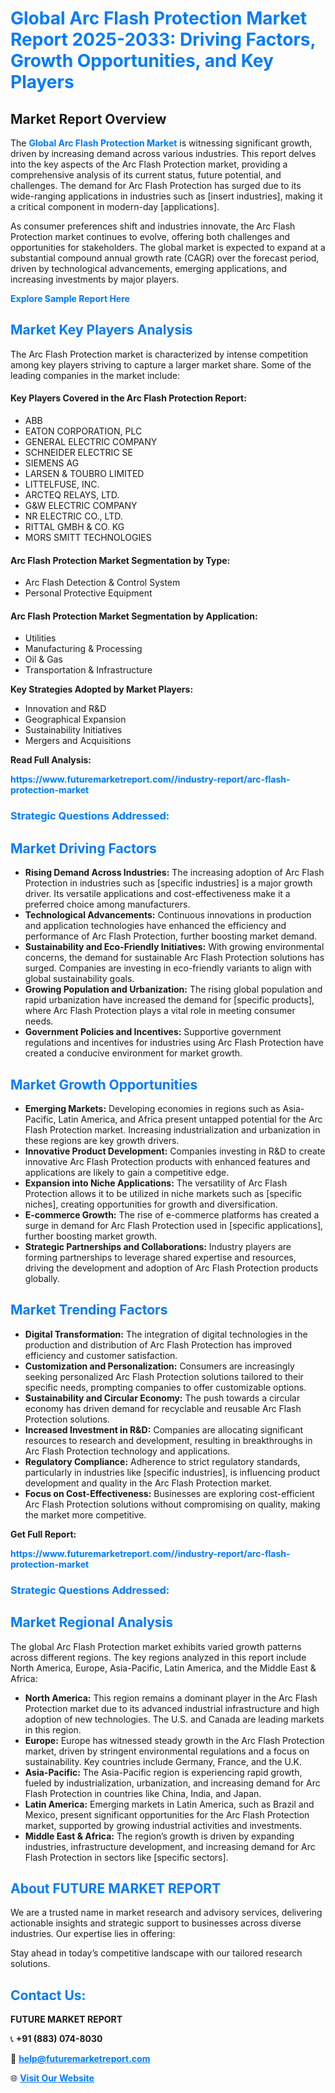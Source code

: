 <h1 style="color: #007BFF;">Global Arc Flash Protection Market Report 2025-2033: Driving Factors, Growth Opportunities, and Key Players</h1>

<section id="overview">
<h2>Market Report Overview</h2>
<p>The <a href="https://www.futuremarketreport.com//industry-report/arc-flash-protection-market" style="color: #007BFF; text-decoration: none;"><strong>Global Arc Flash Protection Market</strong></a> is witnessing significant growth, driven by increasing demand across various industries. This report delves into the key aspects of the Arc Flash Protection market, providing a comprehensive analysis of its current status, future potential, and challenges. The demand for Arc Flash Protection has surged due to its wide-ranging applications in industries such as [insert industries], making it a critical component in modern-day [applications].</p>
<p>As consumer preferences shift and industries innovate, the Arc Flash Protection market continues to evolve, offering both challenges and opportunities for stakeholders. The global market is expected to expand at a substantial compound annual growth rate (CAGR) over the forecast period, driven by technological advancements, emerging applications, and increasing investments by major players.</p>
</section>

<section id="overview">
<p><a href="https://www.futuremarketreport.com//request-sample/reportId=85463" style="color: #007BFF; text-decoration: none;"><strong>Explore Sample Report Here</strong></a></p>
</section>

<section id="key-players">
<h2 style="color: #007BFF;">Market Key Players Analysis</h2>
<p>The Arc Flash Protection market is characterized by intense competition among key players striving to capture a larger market share. Some of the leading companies in the market include:</p>
<h4>Key Players Covered in the Arc Flash Protection Report:</h4>
<ul><li>ABB</li><li>EATON CORPORATION, PLC</li><li>GENERAL ELECTRIC COMPANY</li><li>SCHNEIDER ELECTRIC SE</li><li>SIEMENS AG</li><li>LARSEN &amp; TOUBRO LIMITED</li><li>LITTELFUSE, INC.</li><li>ARCTEQ RELAYS, LTD.</li><li>G&amp;W ELECTRIC COMPANY</li><li>NR ELECTRIC CO., LTD.</li><li>RITTAL GMBH &amp; CO. KG</li><li>MORS SMITT TECHNOLOGIES</li></ul>
<h4>Arc Flash Protection Market Segmentation by Type:</h4>
<ul><li>Arc Flash Detection &amp; Control System</li><li>Personal Protective Equipment</li></ul>

<h4>Arc Flash Protection Market Segmentation by Application:</h4>
<ul><li>Utilities</li><li>Manufacturing &amp; Processing</li><li>Oil &amp; Gas</li><li>Transportation &amp; Infrastructure</li></ul>
<p><strong>Key Strategies Adopted by Market Players:</strong></p>
<ul>
<li>Innovation and R&D</li>
<li>Geographical Expansion</li>
<li>Sustainability Initiatives</li>
<li>Mergers and Acquisitions</li>
</ul>
</section>

<section>
<p><strong>Read Full Analysis: </strong></p><a href="https://www.futuremarketreport.com//industry-report/arc-flash-protection-market" style="color: #007BFF; text-decoration: none;"><strong>https://www.futuremarketreport.com//industry-report/arc-flash-protection-market</strong></a>
<h3 style="color: #007BFF;">Strategic Questions Addressed:</h3>
</section>

<section id="driving-factors">
<h2 style="color: #007BFF;">Market Driving Factors</h2>
<ul>
<li><strong>Rising Demand Across Industries:</strong> The increasing adoption of Arc Flash Protection in industries such as [specific industries] is a major growth driver. Its versatile applications and cost-effectiveness make it a preferred choice among manufacturers.</li>
<li><strong>Technological Advancements:</strong> Continuous innovations in production and application technologies have enhanced the efficiency and performance of Arc Flash Protection, further boosting market demand.</li>
<li><strong>Sustainability and Eco-Friendly Initiatives:</strong> With growing environmental concerns, the demand for sustainable Arc Flash Protection solutions has surged. Companies are investing in eco-friendly variants to align with global sustainability goals.</li>
<li><strong>Growing Population and Urbanization:</strong> The rising global population and rapid urbanization have increased the demand for [specific products], where Arc Flash Protection plays a vital role in meeting consumer needs.</li>
<li><strong>Government Policies and Incentives:</strong> Supportive government regulations and incentives for industries using Arc Flash Protection have created a conducive environment for market growth.</li>
</ul>
</section>

<section id="growth-opportunities">
<h2 style="color: #007BFF;">Market Growth Opportunities</h2>
<ul>
<li><strong>Emerging Markets:</strong> Developing economies in regions such as Asia-Pacific, Latin America, and Africa present untapped potential for the Arc Flash Protection market. Increasing industrialization and urbanization in these regions are key growth drivers.</li>
<li><strong>Innovative Product Development:</strong> Companies investing in R&D to create innovative Arc Flash Protection products with enhanced features and applications are likely to gain a competitive edge.</li>
<li><strong>Expansion into Niche Applications:</strong> The versatility of Arc Flash Protection allows it to be utilized in niche markets such as [specific niches], creating opportunities for growth and diversification.</li>
<li><strong>E-commerce Growth:</strong> The rise of e-commerce platforms has created a surge in demand for Arc Flash Protection used in [specific applications], further boosting market growth.</li>
<li><strong>Strategic Partnerships and Collaborations:</strong> Industry players are forming partnerships to leverage shared expertise and resources, driving the development and adoption of Arc Flash Protection products globally.</li>
</ul>
</section>

<section id="trending-factors">
<h2 style="color: #007BFF;">Market Trending Factors</h2>
<ul>
<li><strong>Digital Transformation:</strong> The integration of digital technologies in the production and distribution of Arc Flash Protection has improved efficiency and customer satisfaction.</li>
<li><strong>Customization and Personalization:</strong> Consumers are increasingly seeking personalized Arc Flash Protection solutions tailored to their specific needs, prompting companies to offer customizable options.</li>
<li><strong>Sustainability and Circular Economy:</strong> The push towards a circular economy has driven demand for recyclable and reusable Arc Flash Protection solutions.</li>
<li><strong>Increased Investment in R&D:</strong> Companies are allocating significant resources to research and development, resulting in breakthroughs in Arc Flash Protection technology and applications.</li>
<li><strong>Regulatory Compliance:</strong> Adherence to strict regulatory standards, particularly in industries like [specific industries], is influencing product development and quality in the Arc Flash Protection market.</li>
<li><strong>Focus on Cost-Effectiveness:</strong> Businesses are exploring cost-efficient Arc Flash Protection solutions without compromising on quality, making the market more competitive.</li>
</ul>
</section>

<section>
<p><strong>Get Full Report: </strong></p><a href="https://www.futuremarketreport.com//industry-report/arc-flash-protection-market" style="color: #007BFF; text-decoration: none;"><strong>https://www.futuremarketreport.com//industry-report/arc-flash-protection-market</strong></a>
<h3 style="color: #007BFF;">Strategic Questions Addressed:</h3>
</section>


<section id="regional-analysis">
<h2 style="color: #007BFF;">Market Regional Analysis</h2>
<p>The global Arc Flash Protection market exhibits varied growth patterns across different regions. The key regions analyzed in this report include North America, Europe, Asia-Pacific, Latin America, and the Middle East & Africa:</p>
<ul>
<li><strong>North America:</strong> This region remains a dominant player in the Arc Flash Protection market due to its advanced industrial infrastructure and high adoption of new technologies. The U.S. and Canada are leading markets in this region.</li>
<li><strong>Europe:</strong> Europe has witnessed steady growth in the Arc Flash Protection market, driven by stringent environmental regulations and a focus on sustainability. Key countries include Germany, France, and the U.K.</li>
<li><strong>Asia-Pacific:</strong> The Asia-Pacific region is experiencing rapid growth, fueled by industrialization, urbanization, and increasing demand for Arc Flash Protection in countries like China, India, and Japan.</li>
<li><strong>Latin America:</strong> Emerging markets in Latin America, such as Brazil and Mexico, present significant opportunities for the Arc Flash Protection market, supported by growing industrial activities and investments.</li>
<li><strong>Middle East & Africa:</strong> The region’s growth is driven by expanding industries, infrastructure development, and increasing demand for Arc Flash Protection in sectors like [specific sectors].</li>
</ul>
</section>

<footer>
<h2 style="color: #007BFF;">About FUTURE MARKET REPORT</h2>
<p>We are a trusted name in market research and advisory services, delivering actionable insights and strategic support to businesses across diverse industries. Our expertise lies in offering:</p>

<p>Stay ahead in today’s competitive landscape with our tailored research solutions.</p>

<h2 style="color: #007BFF;">Contact Us:</h2>
<p><strong>FUTURE MARKET REPORT</strong></p>
<p>📞 <strong>+91 (883) 074-8030</strong></p>
<p>📧 <strong><a href="mailto:help@futuremarketreport.com" style="color: #007BFF;">help@futuremarketreport.com</a></strong></p>
<p>🌐 <strong><a href="https://www.futuremarketreport.com/" style="color: #007BFF;">Visit Our Website</a></strong></p>
</footer>